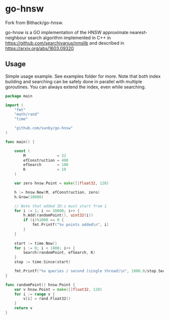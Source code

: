 # go-hnsw

Fork from Bithack/go-hnsw.

go-hnsw is a GO implementation of the HNSW approximate nearest-neighbour search algorithm implemented in C++ in https://github.com/searchivarius/nmslib and described in https://arxiv.org/abs/1603.09320

## Usage

Simple usage example. See examples folder for more.
Note that both index building and searching can be safely done in parallel with multiple goroutines.
You can always extend the index, even while searching.

```go
package main

import (
	"fmt"
	"math/rand"
	"time"

	"github.com/sunby/go-hnsw"
)

func main() {

	const (
		M              = 32
		efConstruction = 400
		efSearch       = 100
		K              = 10
	)

	var zero hnsw.Point = make([]float32, 128)

	h := hnsw.New(M, efConstruction, zero)
	h.Grow(10000)

    // Note that added ID:s must start from 1
	for i := 1; i <= 10000; i++ {
		h.Add(randomPoint(), uint32(i))
		if (i)%1000 == 0 {
			fmt.Printf("%v points added\n", i)
		}
	}
	
	start := time.Now()
	for i := 0; i < 1000; i++ {
		Search(randomPoint, efSearch, K)
	}
	stop := time.Since(start)

	fmt.Printf("%v queries / second (single thread)\n", 1000.0/stop.Seconds())	
}

func randomPoint() hnsw.Point {
	var v hnsw.Point = make([]float32, 128)
	for i := range v {
		v[i] = rand.Float32()
	}
	return v
}

```
